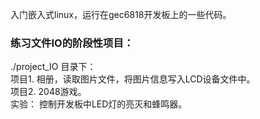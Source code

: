 入门嵌入式linux，运行在gec6818开发板上的一些代码。

### 练习文件IO的阶段性项目：  
./project_IO 目录下：  
项目1. 相册，读取图片文件，将图片信息写入LCD设备文件中。  
项目2. 2048游戏。  
实验： 控制开发板中LED灯的亮灭和蜂鸣器。  